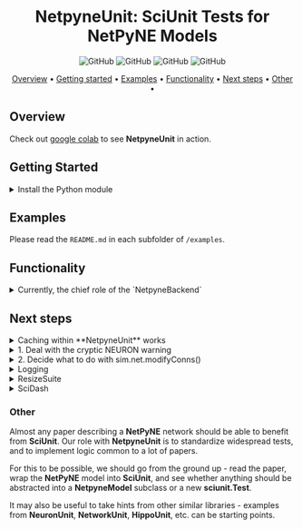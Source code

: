 
<h1 align="center">
  NetpyneUnit: SciUnit Tests for NetPyNE Models
</h1>

<p align="center">
  <img alt="GitHub" src="https://img.shields.io/badge/all_contributors-1-orange.svg?style=flat-square">
  <img alt="GitHub" src="https://img.shields.io/github/issues/lakesare/netpyneunit.svg">
  <img alt="GitHub" src="https://img.shields.io/github/issues-closed/lakesare/netpyneunit.svg">
  <img alt="GitHub" src="https://img.shields.io/github/commit-activity/m/lakesare/netpyneunit.svg">
</p>

<!--   <img alt="GitHub" src="https://github.com/lakesare/netpyneunit/workflows/CI/badge.svg"> -->

<p align="center">
  <a href="#Overview">Overview</a> •
  <a href="#Getting-Started">Getting started</a> •
  <a href="#Examples">Examples</a> •
  <a href="#Functionality">Functionality</a> •
  <a href="#Next-steps">Next steps</a> •
  <a href="#Other">Other</a> •

</p>

## Overview

Check out [google colab](https://colab.research.google.com/github/lakesare/netpyneunit/blob/main/docs/PDCM_example.ipynb) to see **NetpyneUnit** in action.

## Getting Started

<details>
  <summary>Install the Python module</summary>

1. `git clone https://github.com/lakesare/netpyneunit.git`
2. `pip install sciunit netpyne neuron`  
3. `cd netpyneunit`
4. `pip install -e .` (this will install **NetpyneUnit** locally as if it's a real remote package, and you'll be able to import it from anywhere)
5. `python examples/synchronization/synchronization_diagonal.py`

If you get **3 Passes** on the **diagonal** (and fails everywhere else) - then you ran it successfully!
</details>

## Examples

Please read the `README.md` in each subfolder of `/examples`.

## Functionality

<details>
  <summary>Currently, the chief role of the `NetpyneBackend`</summary>

Currently, the chief role of the `NetpyneBackend` is to **run** the simulation in the NetPyNE-specific way, and to **cache** the results of our simulation run.  

Caching is necessary for **NetpyneUnit**:
- if we add a new model to our suite, we don't want to rerun every other simulation (which can well take hours)
- each test separately reruns the simulation by design, even if we just ran it for another test.

**Richard Gerkin** puts it well:
> I am enthusiastic about the caching option because it solves a problem that comes up in validation testing where the same model is run many times (maybe tens or even hundreds of times) under an identical configuration, but different parts of the results are encoded in each test outcome.
> 
> The alternative solution, which would be to specifically organize the tests to "know" when they are likely to produce the same simulation output and have them share it, is impractical for a few reasons: this would violate the "separate the interface from the implementation" principle behind testing generally and SciUnit specifically, would require a big rewrite of the testing logic in SciUnit, and also I'm not sure it’s even possible to compute in advance exactly what any arbitrary test will do to a model.

**Things to keep in mind**:
- You will see the `NEURON: syntax error`  - do not worry about this, this is merely a warning (explained down below).
- Our caching layer won't understand that you changed your model via `sim.net.modifyConns()` - try to be changing the model simply visa updating the instance variables.

</details>

## Next steps

<details>
  <summary>Caching within **NetpyneUnit** works</summary>

Caching within **NetpyneUnit** works, however we believe the caching layer belongs to **NetPyNE**.
Please follow the following issue in **NetPyNE**: [https://github.com/Neurosim-lab/netpyne/issues/624](https://github.com/Neurosim-lab/netpyne/issues/624) to see whether **NetPyNE** folks agree.
If **NetPyNE** implements internal caching, then we'll be able to remove the caching code from `NetpyneBackend` and `NetpyneModel`.
If **NetPyNE** decides against it, we should improve **NetpyneUnit** caching. Following points describe the necessary improvements.

</details>

<details>
  <summary> 1. Deal with the cryptic NEURON warning   </summary>
 
   With caching enabled, you'll be sure to stumble upon the following **NEURON** error:
```
NEURON: syntax error
 near line 1
 __dict__={}
          ^
```
Do not fret! This is merely a warning, and it shouldn't affect the results of your sim run.
This happens because our `jsonpickle.encode(self)` slightly mutates our `simConfig` (and probably `netParams`) when it creates the hash of the model: it inserts undesirable attributes into every object, e.g. `__dict__` and `__getnewargs__`. 
**NEURON** doesn't recognize these attributes, and raises the aforementioned warning.

We should create a **custom jsonpickle handler** (place it along our other handlers) that will remove these foreign attrs.
</details>

<details>
  <summary>  2. Decide what to do with sim.net.modifyConns() </summary>

Salvador raised the concern that calculating the model hash with `sim.net.allPops` and `sim.net.allCells` might be a bad idea - what if we have 80k cells, will this perform reasonably well?
Further more, if we have randomization, `allCells`  might be catching the attributes we don't want to cache.

#### 3. Walk through `sim.load()` and `sim.saveData()`

Walk through **NetPyNE**'s `sim.load()` and `sim.saveData()` to make sure that **NetpyneUnit**'s' `cache_to_results` and `results_to_cache()` aren't missing any code of importance.

</details>


<details>
  <summary> Logging </summary>
By default, **NetPyNE** outputs a ton of logs on each run, and, with many sims per the program run, the **NetPyNE** output becomes incomprehensible, and the **SciUnit** output gets hard to find.  
To deal with this, I created the logging PR to **NetPyNE**, and hopefully they should merge it soon ([https://github.com/Neurosim-lab/netpyne/pull/623](https://github.com/Neurosim-lab/netpyne/pull/623)).

Please follow the logging PR [https://github.com/Neurosim-lab/netpyne/pull/623](https://github.com/Neurosim-lab/netpyne/pull/623) - we expect question answer and a PR review from **NetPyNE**, and we want this PR merged.

If you want to control the **NetPyNE** logs already - clone their repo, switch to the `lakesare:switch_to_logging` branch, and run `pip install -e .`.
Then, in your code, run:
```
import logging
logging.getLogger('netpyne').setLevel(logging.WARNING)
```
</details>


<details>
  <summary> ResizeSuite </summary>

Continue with the **PCDM model example** (`/examples/pdcm`), and try to generalize it.
Find a paper similar to [https://direct.mit.edu/neco/article-pdf/33/7/1993/1925382/neco_a_01400.pdf](https://direct.mit.edu/neco/article-pdf/33/7/1993/1925382/neco_a_01400.pdf) - some paper that tries to rescale the **NetPyNE** model while keeping its statistics intact, and convert it to the language of **SciUnit**.
After this is done, we should be able to see a better (if any exists!) way to structure our `NetpyneBackend`/`NetpyneFrontend`, and potentially create a `ResizeSuite`.

</details>

<details>
  <summary> SciDash </summary>

We should check that we can serialize the scores for use in the **SciDash API** (this should be easy and possible work automatically).

  </details>

### Other

Almost any paper describing a **NetPyNE** network should be able to benefit from **SciUnit**.
Our role with **NetpyneUnit** is to standardize widespread tests, and to implement logic common to a lot of papers.


For this to be possible, we should go from the ground up - read the paper, wrap the **NetPyNE** model into **SciUnit**, and see whether anything should be abstracted into a **NetpyneModel** subclass or a new **sciunit.Test**.

It may also be useful to take hints from other similar libraries - examples from **NeuronUnit**, **NetworkUnit**, **HippoUnit**, etc. can be starting points.  

